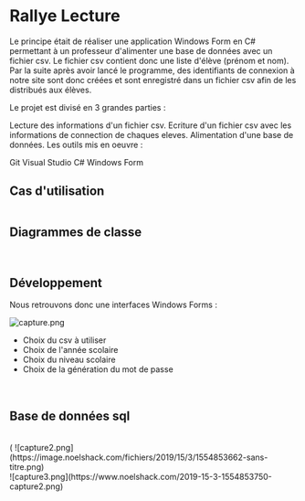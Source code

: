 <h1>Rallye Lecture</h1>
Le principe était de réaliser une application Windows Form en C# permettant à un professeur d'alimenter une base de données avec un fichier csv. Le fichier csv contient donc une liste d'élève (prénom et nom). Par la suite après avoir lancé le programme, des identifiants de connexion à notre site sont donc créées et sont enregistré dans un fichier csv afin de les distribués aux élèves.

Le projet est divisé en 3 grandes parties :

Lecture des informations d'un fichier csv.
Ecriture d'un fichier csv avec les informations de connection de chaques eleves.
Alimentation d'une base de données.
Les outils mis en oeuvre :

Git
Visual Studio
C#
Windows Form
<h2>Cas d'utilisation</h2>
<a href="http://zupimages.net/viewer.php?id=19/15/d7m5.png"><img src="https://zupimages.net/up/19/15/d7m5.png" alt="" /></a>

<h2>Diagrammes de classe</h2>
<a href="http://zupimages.net/viewer.php?id=19/15/723o.png"><img src="https://zupimages.net/up/19/15/723o.png" alt="" /></a>
<a href="http://zupimages.net/viewer.php?id=19/15/nf78.png"><img src="https://zupimages.net/up/19/15/nf78.png" alt="" /></a>
<h2>Développement</h2>


Nous retrouvons donc une interfaces Windows Forms :

![capture.png](https://image.noelshack.com/fichiers/2019/15/3/1554852483-capture.png)<br>

<ul>
  <li>Choix du csv à utiliser</li>
  <li>Choix de l'année scolaire</li>
  <li>Choix du niveau scolaire</li>
  <li>Choix de la génération du mot de passe</li>
</ul>

<br>
<h2>Base de données sql</h2>
<br>(
![capture2.png](https://image.noelshack.com/fichiers/2019/15/3/1554853662-sans-titre.png)<br>
![capture3.png](https://www.noelshack.com/2019-15-3-1554853750-capture2.png)<br>
